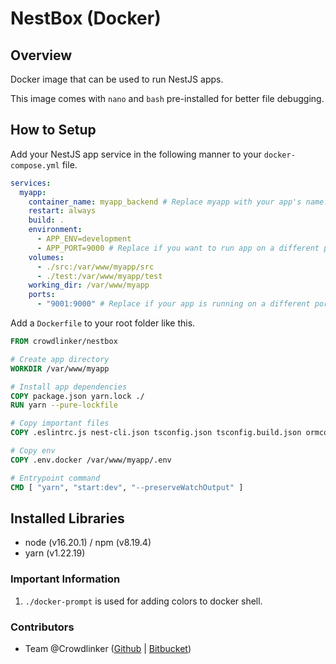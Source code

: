 # NestBox (Docker)

## Overview

Docker image that can be used to run NestJS apps.

This image comes with `nano` and `bash` pre-installed for better file debugging.

## How to Setup

Add your NestJS app service in the following manner to your `docker-compose.yml` file.

```yaml
services:
  myapp:
    container_name: myapp_backend # Replace myapp with your app's name.
    restart: always
    build: .
    environment:
      - APP_ENV=development
      - APP_PORT=9000 # Replace if you want to run app on a different port
    volumes:
      - ./src:/var/www/myapp/src
      - ./test:/var/www/myapp/test
    working_dir: /var/www/myapp
    ports:
      - "9001:9000" # Replace if your app is running on a different port
```

Add a `Dockerfile` to your root folder like this.

```dockerfile
FROM crowdlinker/nestbox

# Create app directory
WORKDIR /var/www/myapp

# Install app dependencies
COPY package.json yarn.lock ./
RUN yarn --pure-lockfile

# Copy important files
COPY .eslintrc.js nest-cli.json tsconfig.json tsconfig.build.json ormconfig.ts ./

# Copy env
COPY .env.docker /var/www/myapp/.env

# Entrypoint command
CMD [ "yarn", "start:dev", "--preserveWatchOutput" ]
```

## Installed Libraries

- node (v16.20.1) / npm (v8.19.4)
- yarn (v1.22.19)

### Important Information

1. `./docker-prompt` is used for adding colors to docker shell.

### Contributors

- Team @Crowdlinker ([Github](https://github.com/CrowdLinker) | [Bitbucket](https://bitbucket.org/crowdlinker/))
